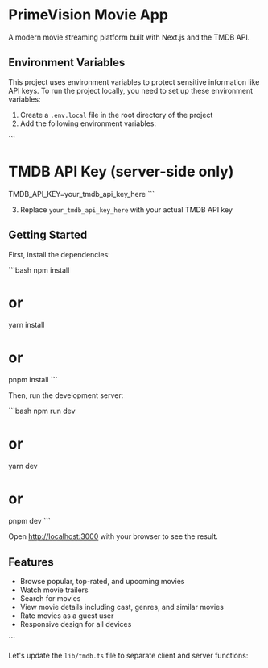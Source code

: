 # PrimeVision Movie App

A modern movie streaming platform built with Next.js and the TMDB API.

## Environment Variables

This project uses environment variables to protect sensitive information like API keys. To run the project locally, you need to set up these environment variables:

1. Create a `.env.local` file in the root directory of the project
2. Add the following environment variables:

\`\`\`
# TMDB API Key (server-side only)
TMDB_API_KEY=your_tmdb_api_key_here
\`\`\`

3. Replace `your_tmdb_api_key_here` with your actual TMDB API key

## Getting Started

First, install the dependencies:

\`\`\`bash
npm install
# or
yarn install
# or
pnpm install
\`\`\`

Then, run the development server:

\`\`\`bash
npm run dev
# or
yarn dev
# or
pnpm dev
\`\`\`

Open [http://localhost:3000](http://localhost:3000) with your browser to see the result.

## Features

- Browse popular, top-rated, and upcoming movies
- Watch movie trailers
- Search for movies
- View movie details including cast, genres, and similar movies
- Rate movies as a guest user
- Responsive design for all devices

\`\`\`

Let's update the `lib/tmdb.ts` file to separate client and server functions:
